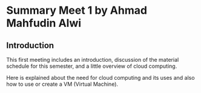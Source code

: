 # Summary Meet 1 by Ahmad Mahfudin Alwi

## Introduction

This first meeting includes an introduction, discussion of the material schedule for this semester, and a little overview of cloud computing.

Here is explained about the need for cloud computing and its uses and also how to use or create a VM (Virtual Machine).